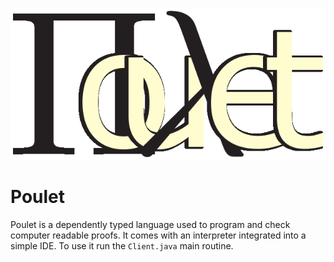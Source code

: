 ![](src/main/java/editor/images/pouletlogo.png)
# Poulet
Poulet is a dependently typed language used to program and check computer readable proofs. It comes with an interpreter integrated into a simple IDE. To use it run the `Client.java` main routine.
